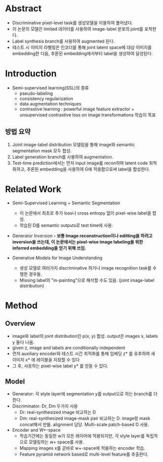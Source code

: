 # Abstract
- Discriminative pixel-level task를 생성모델을 이용하여 풀어냈다.
- 이 논문의 모델은 limited 데이터를 사용하여 image-label 분포의 joint를 포착한다.
- Label synthesis branch를 사용하여 augmented 된다.
- 테스트 시 이미지 라벨링은 인코더를 통해 joint latent space에 대상 이미지를 embedding한 다음, 
추론된 embedding에서부터 label을 생성하여 달성된다.


# Introduction
- Semi-supervised learning(SSL)의 종류
  - pseudo-labeling
  - consistency regularization
  - data augmentation techniques
  - contrastive learning 
    : powerful image feature extractor + unsupervised contrastive loss on image transformations 학습이 목표

## 방법 요약
1. Joint image-label distribution 모델링을 통해 image와 semantic segmentation mask 모두 합성.
2. Label generation branch를 사용하여 augmentation.
3. Test-time prediction에서는 먼저 input image를 recon하여 latent code 최적화하고, 
   추론된 embedding을 사용하여 G에 적용함으로써 label을 합성한다.
   
# Related Work
- Semi-Supervised Learning + Semantic Segmentation
  - 이 논문에서 최초로 추가 loss나 cross entropy 없이 pixel-wise label을 합성.
  - 학습된 D를 semantic outputs로 test time에 사용.  
- Generator Inversion
<b>  - 보통 Image reconstruction이나 editting을 하려고 inversion을 쓰는데, 이 논문에서는 pixel-wise image labeling을 위한 inferred embedding을 얻기 위해 쓰임. </b>

- Generative Models for Image Understanding
  -  생성 모델로 여러가지 discriminative 하거나 image recognition task를 수행한 경우들.
  - Missing label의 "in-painting"으로 해석할 수도 있음. (joint image-label distribution)
  
  
# Method
## Overview
- image와 label의 joint distribution인 p(x, y) 합성. output은 images x, labels y 둘다 나옴.
- given z, image and labels are conditionally independent
- 먼저 auxiliary encoder와 테스트 시간 최적화를 통해 임베딩 z* 를 유추하여 새 이미지 x* 에 레이블을 지정할 수 있다
- 그 후, 사응하는 pixel-wise label y* 를 얻을 수 있다.


## Model
- Generator: 각 style layer에 segmentation y를 output으로 하는 branch를 더한다.
- Discriminator: Dr, Dm 두가지 사용
  - Dr: real-synthesized image 비교하는 D
  - Dm: real-synthesized image-mask pair 비교하는 D. image랑 mask concat해서 만듦. alignment 담당. Multi-scale patch-based D 사용.
- Encoder and W+-space
  -  학습기간에는 동일한 w가 모든 레이어에 적용되지만, 각 style layer를 독립적으로 모델링하는 w+ space를 사용.
  -  Mapping images x를 곧바로 w+-space에 적용하는 encoder 학습.
  -  Feature pyramid network based로 multi-level feature를 추출한다.
